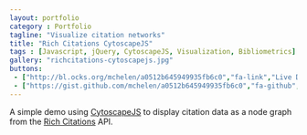 ```yaml
---
layout: portfolio
category : Portfolio
tagline: "Visualize citation networks"
title: "Rich Citations CytoscapeJS"
tags : [Javascript, jQuery, CytoscapeJS, Visualization, Bibliometrics]
gallery: "richcitations-cytoscapejs.jpg"
buttons:
 - ["http://bl.ocks.org/mchelen/a0512b645949935fb6c0","fa-link","Live Demo"]
 - ["https://gist.github.com/mchelen/a0512b645949935fb6c0","fa-github","Source Code"]
---
```


A simple demo using [CytoscapeJS](http://js.cytoscape.org/) to display citation data as a node graph from the [Rich Citations](http://www.ploslabs.org/rich-citations/) API.

<!--more-->




